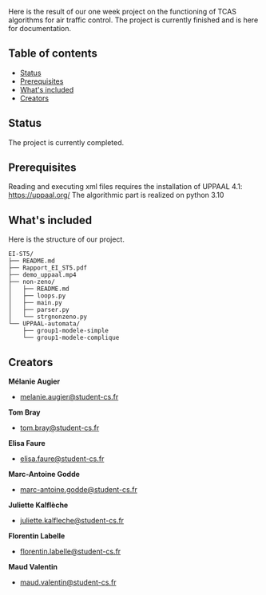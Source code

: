 Here is the result of our one week project on the functioning of TCAS algorithms for air traffic control. The project is currently finished and is here for documentation.

## Table of contents

- [Status](#status)
- [Prerequisites](#prerequisites)
- [What's included](#whats-included)
- [Creators](#creators)

## Status

The project is currently completed.

## Prerequisites

Reading and executing xml files requires the installation of UPPAAL 4.1: https://uppaal.org/
The algorithmic part is realized on python 3.10

## What's included

Here is the structure of our project.

```
EI-ST5/
├── README.md
├── Rapport_EI_ST5.pdf
├── demo_uppaal.mp4
├── non-zeno/
│   ├── README.md
│   ├── loops.py
│   ├── main.py
│   ├── parser.py
│   └── strgnonzeno.py
└── UPPAAL-automata/
    ├── group1-modele-simple
    └── group1-modele-complique
```

## Creators

**Mélanie Augier**

- melanie.augier@student-cs.fr

**Tom Bray**

- tom.bray@student-cs.fr

**Elisa Faure**

- elisa.faure@student-cs.fr

**Marc-Antoine Godde**

- marc-antoine.godde@student-cs.fr

**Juliette Kalflèche**

- juliette.kalfleche@student-cs.fr

**Florentin Labelle**

- florentin.labelle@student-cs.fr

**Maud Valentin**

- maud.valentin@student-cs.fr
